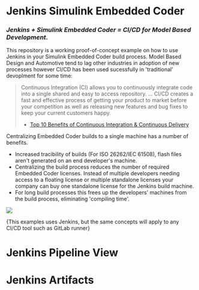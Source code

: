 # Jenkins Simulink Embedded Coder

### *Jenkins + Simulink Embedded Coder = CI/CD for Model Based Development.*

This repository is a working proof-of-concept example on how to use Jenkins in your Simulink Embedded Coder build process. Model Based Design and Automotive tend to lag other industries in adoption of new processes however CI/CD has been used sucessfully in 'traditional' devoplment for some time:

> Continuous Integration (CI) allows you to continuously integrate code into a single shared and easy to access repository. ... CI/CD creates a fast and effective process of getting your product to market before your competition as well as releasing new features and bug fixes to keep your current customers happy.
> - [Top 10 Benefits of Continuous Integration & Continuous Delivery](https://www.katalon.com/resources-center/blog/benefits-continuous-integration-delivery/)

Centralizing Embedded Coder builds to a single machine has a number of benefits.

- Increased tracibility of builds (For ISO 26262/IEC 61508), flash files aren't generated on an end developer's machine.
- Centralizing the build process reduces the number of required Embedded Coder licenses. Instead of multiple developers needing access to a floating license or multiple standalone licenses your company can buy one standalone license for the Jenkins build machine.
- For long build processes this frees up the developers' machines from the build process, eliminating 'compiling time'.

![](https://imgs.xkcd.com/comics/compiling.png)

{This examples uses Jenkins, but the same concepts will apply to any CI/CD tool such as GitLab runner}

# Jenkins Pipeline View


# Jenkins Artifacts
